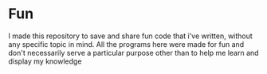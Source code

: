 # Fun

I made this repository to save and share fun code that i've written, without any specific topic in mind. All the programs here were made for fun and don't necessarily serve a particular purpose other than to help me learn and display my knowledge
